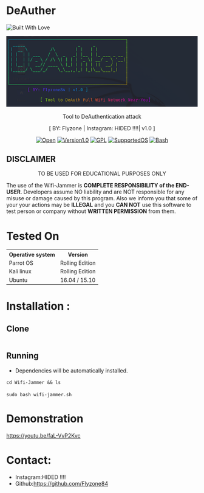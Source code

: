 # DeAuther
<p align="left">
  <a><img title="Built With Love" src="https://forthebadge.com/images/badges/built-with-love.svg" ></a>
 </p>
<p align="center">
  <img src="banner.png">
</p>

<p align="center">
  Tool to DeAuthentication attack
</p>
<p align="center">
  [ BY: Flyzone | Instagram: HIDED !!!!| v1.0 ]
</p>

<p align="center">
  <a href="https://github.com/DarkSyntax7"><img title=Open Sourse Love src="https://badges.frapsoft.com/os/v2/open-source.png?v=103" ></a>
  <a href="https://github.com/DarkSyntax7"><img title=Version1.0 src="https://img.shields.io/badge/version-1.0-<COLOR>.svg" ></a>
  <a href="https://github.com/DarkSyntax7"><img title=GPL Licence src="https://img.shields.io/badge/License-GPLv3-blue.svg" ></a>
  <a href=""><img title=SupportedOS src="https://img.shields.io/badge/Supported OS-linux-red.svg" ></a>
  <a href="https://github.com/DarkSyntax7"><img title=Bash Shell src="https://img.shields.io/badge/Made%20with-Bash-1f425f.svg" ></a>
</p>

  ## DISCLAIMER
  
  <p align="center">
  TO BE USED FOR EDUCATIONAL PURPOSES ONLY
</p>

The use of the Wifi-Jammer is **COMPLETE
RESPONSIBILITY of the END-USER**. Developers assume NO liability and are NOT
responsible for any misuse or damage caused by this program. Also we inform you
that some of your your actions may be **ILLEGAL** and you **CAN NOT** use this
software to test person or company without **WRITTEN PERMISSION** from them.

# Tested On

<table>
    <tr>
        <th>Operative system</th>
        <th> Version </th>
    </tr>
    <tr>
        <td>Parrot OS</td>
        <td> Rolling Edition </td>
    </tr>
    <tr>
        <td>Kali linux</td>
        <td> Rolling Edition </td>
  </tr>
    <tr>
        <td>Ubuntu</td>
        <td>16.04  / 15.10 </td>
    </tr>
</table>


# Installation :

## Clone

```

```
## Running
- Dependencies will be automatically installed.
```
cd Wifi-Jammer && ls

sudo bash wifi-jammer.sh
```
# Demonstration
https://youtu.be/faL-VvP2Kvc

# Contact:

- Instagram:HIDED !!!!
- Github:https://github.com/Flyzone84
